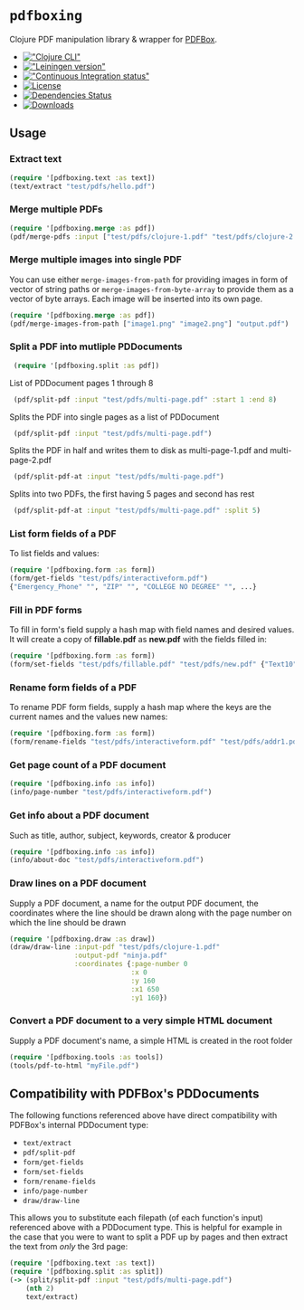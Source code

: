 # `pdfboxing`

Clojure PDF manipulation library & wrapper for [PDFBox](http://pdfbox.apache.org/).

* [!["Clojure CLI"](https://img.shields.io/badge/dynamic/json?color=informational&label=Clojure%20CLI&prefix=pdfboxing%2Fpdfboxing%20%7B%3Amvn%2Fversion%20%22&query=%24%5B0%5D.latest_version&suffix=%22%7D&url=https%3A%2F%2Fclojars.org%2Fapi%2Fgroups%2Fpdfboxing)](https://clojars.org/pdfboxing)
* [!["Leiningen version"](https://img.shields.io/badge/dynamic/json?color=informational&label=Leiningen&prefix=%5Bpdfboxing%20%22&query=%24%5B0%5D.latest_version&suffix=%22%5D&url=https%3A%2F%2Fclojars.org%2Fapi%2Fgroups%2Fpdfboxing)](https://clojars.org/pdfboxing)
* [!["Continuous Integration status"](https://github.com/dotemacs/pdfboxing/workflows/Tests/badge.svg)](https://github.com/dotemacs/pdfboxing/actions?query=workflow%3A%22Tests%22)
* [![License](http://img.shields.io/badge/license-BSD-brightgreen.svg?style=flat-square)](LICENSE)
* [![Dependencies Status](https://github.com/dotemacs/pdfboxing/actions/workflows/outdated-dependencies.yaml/badge.svg)](https://github.com/dotemacs/pdfboxing/actions/workflows/outdated-dependencies.yaml)
* [![Downloads](https://versions.deps.co/dotemacs/pdfboxing/downloads.svg)](https://versions.deps.co/dotemacs/pdfboxing)

## Usage

### Extract text

```clojure
(require '[pdfboxing.text :as text])
(text/extract "test/pdfs/hello.pdf")
```

### Merge multiple PDFs

```clojure
(require '[pdfboxing.merge :as pdf])
(pdf/merge-pdfs :input ["test/pdfs/clojure-1.pdf" "test/pdfs/clojure-2.pdf"] :output "foo.pdf")
```

### Merge multiple images into single PDF

You can use either `merge-images-from-path` for providing images in
form of vector of string paths or `merge-images-from-byte-array` to
provide them as a vector of byte arrays. Each image will be inserted
into its own page.


```clojure
(require '[pdfboxing.merge :as pdf])
(pdf/merge-images-from-path ["image1.png" "image2.png"] "output.pdf")
```

### Split a PDF into mutliple PDDocuments
```clojure
 (require '[pdfboxing.split :as pdf])
```
List of PDDocument pages 1 through 8
```clojure
 (pdf/split-pdf :input "test/pdfs/multi-page.pdf" :start 1 :end 8)
```
Splits the PDF into single pages as a list of PDDocument
```clojure
 (pdf/split-pdf :input "test/pdfs/multi-page.pdf")
```
Splits the PDF in half and writes them to disk as multi-page-1.pdf and multi-page-2.pdf
```clojure
 (pdf/split-pdf-at :input "test/pdfs/multi-page.pdf")
```
Splits into two PDFs, the first having 5 pages and second has rest
```clojure
 (pdf/split-pdf-at :input "test/pdfs/multi-page.pdf" :split 5)
```

### List form fields of a PDF

To list fields and values:

```clojure
(require '[pdfboxing.form :as form])
(form/get-fields "test/pdfs/interactiveform.pdf")
{"Emergency_Phone" "", "ZIP" "", "COLLEGE NO DEGREE" "", ...}
```
### Fill in PDF forms

To fill in form's field supply a hash map with field names and desired
values. It will create a copy of **fillable.pdf** as **new.pdf** with
the fields filled in:

```clojure
(require '[pdfboxing.form :as form])
(form/set-fields "test/pdfs/fillable.pdf" "test/pdfs/new.pdf" {"Text10" "My first name"})
```

### Rename form fields of a PDF

To rename PDF form fields, supply a hash map where the keys are the
current names and the values new names:

```clojure
(require '[pdfboxing.form :as form])
(form/rename-fields "test/pdfs/interactiveform.pdf" "test/pdfs/addr1.pdf" {"Address_1" "NewAddr"})
```
### Get page count of a PDF document

```clojure
(require '[pdfboxing.info :as info])
(info/page-number "test/pdfs/interactiveform.pdf")
```
### Get info about a PDF document

Such as title, author, subject, keywords, creator & producer

```clojure
(require '[pdfboxing.info :as info])
(info/about-doc "test/pdfs/interactiveform.pdf")
```

### Draw lines on a PDF document

Supply a PDF document, a name for the output PDF document, the
coordinates where the line should be drawn along with the page number
on which the line should be drawn

```clojure
(require '[pdfboxing.draw :as draw])
(draw/draw-line :input-pdf "test/pdfs/clojure-1.pdf"
                :output-pdf "ninja.pdf"
                :coordinates {:page-number 0
                              :x 0
                              :y 160
                              :x1 650
                              :y1 160})
```

### Convert a PDF document to a very simple HTML document

Supply a PDF document's name, a simple HTML is created in the root folder

```clojure
(require '[pdfboxing.tools :as tools])
(tools/pdf-to-html "myFile.pdf")
```

## Compatibility with PDFBox's PDDocuments

The following functions referenced above have direct compatibility
with PDFBox's internal PDDocument type:

- `text/extract`
- `pdf/split-pdf`
- `form/get-fields`
- `form/set-fields`
- `form/rename-fields`
- `info/page-number`
- `draw/draw-line`

This allows you to substitute each filepath (of each function's input)
referenced above with a PDDocument type.  This is helpful for example
in the case that you were to want to split a PDF up by pages and then
extract the text from *only* the 3rd page:

```clojure
(require '[pdfboxing.text :as text])
(require '[pdfboxing.split :as split])
(-> (split/split-pdf :input "test/pdfs/multi-page.pdf")
    (nth 2)
    text/extract)
```
